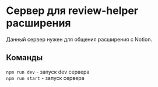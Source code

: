 # Сервер для review-helper расширения
Данный сервер нужен для общения расширения с Notion. 

## Команды

`npm run dev` - запуск dev сервера  
`npm run start` - запуск сервера  
